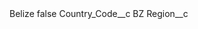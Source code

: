 <?xml version="1.0" encoding="UTF-8"?>
<CustomMetadata xmlns="http://soap.sforce.com/2006/04/metadata" xmlns:xsi="http://www.w3.org/2001/XMLSchema-instance" xmlns:xsd="http://www.w3.org/2001/XMLSchema">
    <label>Belize</label>
    <protected>false</protected>
    <values>
        <field>Country_Code__c</field>
        <value xsi:type="xsd:string">BZ</value>
    </values>
    <values>
        <field>Region__c</field>
        <value xsi:nil="true"/>
    </values>
</CustomMetadata>
